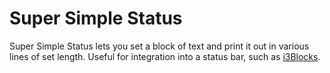 Super Simple Status
======
Super Simple Status lets you set a block of text and print it out in various
lines of set length. Useful for integration into a status bar, such as 
[i3Blocks](https://github.com/vivien/i3blocks).
